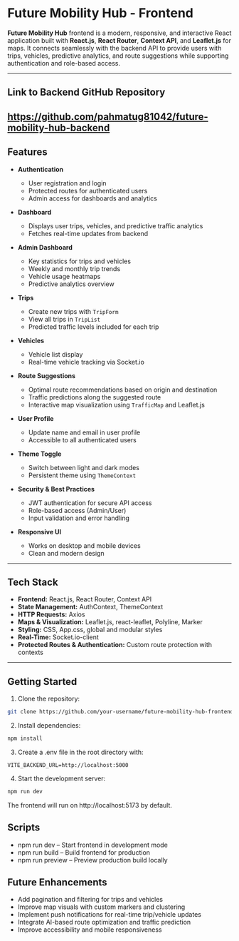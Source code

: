 # Future Mobility Hub - Frontend

**Future Mobility Hub** frontend is a modern, responsive, and interactive React application built with **React.js**, **React Router**, **Context API**, and **Leaflet.js** for maps. It connects seamlessly with the backend API to provide users with trips, vehicles, predictive analytics, and route suggestions while supporting authentication and role-based access.

---
## Link to Backend GitHub Repository
https://github.com/pahmatug81042/future-mobility-hub-backend
---

## Features

- **Authentication**
  - User registration and login
  - Protected routes for authenticated users
  - Admin access for dashboards and analytics

- **Dashboard**
  - Displays user trips, vehicles, and predictive traffic analytics
  - Fetches real-time updates from backend

- **Admin Dashboard**
  - Key statistics for trips and vehicles
  - Weekly and monthly trip trends
  - Vehicle usage heatmaps
  - Predictive analytics overview

- **Trips**
  - Create new trips with `TripForm`
  - View all trips in `TripList`
  - Predicted traffic levels included for each trip

- **Vehicles**
  - Vehicle list display
  - Real-time vehicle tracking via Socket.io

- **Route Suggestions**
  - Optimal route recommendations based on origin and destination
  - Traffic predictions along the suggested route
  - Interactive map visualization using `TrafficMap` and Leaflet.js

- **User Profile**
  - Update name and email in user profile
  - Accessible to all authenticated users

- **Theme Toggle**
  - Switch between light and dark modes
  - Persistent theme using `ThemeContext`

- **Security & Best Practices**
  - JWT authentication for secure API access
  - Role-based access (Admin/User)
  - Input validation and error handling

- **Responsive UI**
  - Works on desktop and mobile devices
  - Clean and modern design

---

## Tech Stack

- **Frontend:** React.js, React Router, Context API
- **State Management:** AuthContext, ThemeContext
- **HTTP Requests:** Axios
- **Maps & Visualization:** Leaflet.js, react-leaflet, Polyline, Marker
- **Styling:** CSS, App.css, global and modular styles
- **Real-Time:** Socket.io-client
- **Protected Routes & Authentication:** Custom route protection with contexts

---

## Getting Started

1. Clone the repository:

```bash
git clone https://github.com/your-username/future-mobility-hub-frontend.git
```
2. Install dependencies:
```bash
npm install
```
3. Create a .env file in the root directory with:
```env
VITE_BACKEND_URL=http://localhost:5000
```
4. Start the development server:
```bash
npm run dev
```
The frontend will run on http://localhost:5173
 by default.

## Scripts
* npm run dev – Start frontend in development mode
* npm run build – Build frontend for production
* npm run preview – Preview production build locally

## Future Enhancements
* Add pagination and filtering for trips and vehicles
* Improve map visuals with custom markers and clustering
* Implement push notifications for real-time trip/vehicle updates
* Integrate AI-based route optimization and traffic prediction
* Improve accessibility and mobile responsiveness